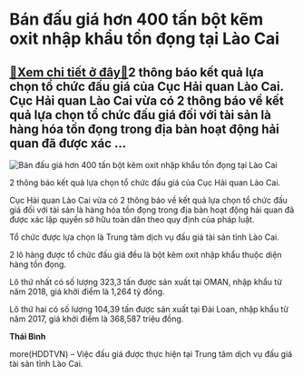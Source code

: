 Bán đấu giá hơn 400 tấn bột kẽm oxit nhập khẩu tồn đọng tại Lào Cai
===================================================================

[:gift:Xem chi tiết ở đây:gift:](https://hddtvn.com/ban-dau-gia-hon-400-tan-bot-kem-oxit-nhap-khau-ton-dong-tai-lao-cai/)2 thông báo kết quả lựa chọn tổ chức đấu giá của Cục Hải quan Lào Cai. Cục Hải quan Lào Cai vừa có 2 thông báo về kết quả lựa chọn tổ chức đấu giá đối với tài sản là hàng hóa tồn đọng trong địa bàn hoạt động hải quan đã được xác …
--------------------------------------------------------------------------------------------------------------------------------------------------------------------------------------------------------------------------------------





![Bán đấu giá hơn 400 tấn bột kẽm oxit nhập khẩu tồn đọng tại Lào Cai](https://hddtvn.com/wp-content/uploads/2021/01/4947_Lao-cai.jpg "Bán đấu giá hơn 400 tấn bột kẽm oxit nhập khẩu tồn đọng tại Lào Cai")


2 thông báo kết quả lựa chọn tổ chức đấu giá của Cục Hải quan Lào Cai.



Cục Hải quan Lào Cai vừa có 2 thông báo về kết quả lựa chọn tổ chức đấu giá đối với tài sản là hàng hóa tồn đọng trong địa bàn hoạt động hải quan đã được xác lập quyền sở hữu toàn dân theo quy định của pháp luật.


Tổ chức được lựa chọn là Trung tâm dịch vụ đấu giá tài sản tỉnh Lào Cai.


2 lô hàng được tổ chức đấu giá đều là bột kẽm oxit nhập khẩu thuộc diện hàng tồn đọng.


Lô thứ nhất có số lượng 323,3 tấn được sản xuất tại OMAN, nhập khẩu từ năm 2018, giá khởi điểm là 1,264 tỷ đồng.


Lô thứ hai có số lượng 104,39 tấn được sản xuất tại Đài Loan, nhập khẩu từ năm 2017, giá khởi điểm là 368,587 triệu đồng.




**Thái Bình**



more(HDDTVN) – Việc đấu giá được thực hiện tại Trung tâm dịch vụ đấu giá tài sản tỉnh Lào Cai.

